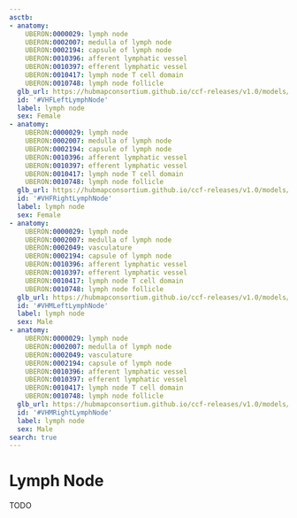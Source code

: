 ```yaml
---
asctb:
- anatomy:
    UBERON:0000029: lymph node
    UBERON:0002007: medulla of lymph node
    UBERON:0002194: capsule of lymph node
    UBERON:0010396: afferent lymphatic vessel
    UBERON:0010397: efferent lymphatic vessel
    UBERON:0010417: lymph node T cell domain
    UBERON:0010748: lymph node follicle
  glb_url: https://hubmapconsortium.github.io/ccf-releases/v1.0/models/NIH_F_Lymph_Node
  id: '#VHFLeftLymphNode'
  label: lymph node
  sex: Female
- anatomy:
    UBERON:0000029: lymph node
    UBERON:0002007: medulla of lymph node
    UBERON:0002194: capsule of lymph node
    UBERON:0010396: afferent lymphatic vessel
    UBERON:0010397: efferent lymphatic vessel
    UBERON:0010417: lymph node T cell domain
    UBERON:0010748: lymph node follicle
  glb_url: https://hubmapconsortium.github.io/ccf-releases/v1.0/models/NIH_F_Lymph_Node
  id: '#VHFRightLymphNode'
  label: lymph node
  sex: Female
- anatomy:
    UBERON:0000029: lymph node
    UBERON:0002007: medulla of lymph node
    UBERON:0002049: vasculature
    UBERON:0002194: capsule of lymph node
    UBERON:0010396: afferent lymphatic vessel
    UBERON:0010397: efferent lymphatic vessel
    UBERON:0010417: lymph node T cell domain
    UBERON:0010748: lymph node follicle
  glb_url: https://hubmapconsortium.github.io/ccf-releases/v1.0/models/NIH_M_Lymph_Node_Left
  id: '#VHMLeftLymphNode'
  label: lymph node
  sex: Male
- anatomy:
    UBERON:0000029: lymph node
    UBERON:0002007: medulla of lymph node
    UBERON:0002049: vasculature
    UBERON:0002194: capsule of lymph node
    UBERON:0010396: afferent lymphatic vessel
    UBERON:0010397: efferent lymphatic vessel
    UBERON:0010417: lymph node T cell domain
    UBERON:0010748: lymph node follicle
  glb_url: https://hubmapconsortium.github.io/ccf-releases/v1.0/models/NIH_M_Lymph_Node_Right
  id: '#VHMRightLymphNode'
  label: lymph node
  sex: Male
search: true
---
```


# Lymph Node

TODO